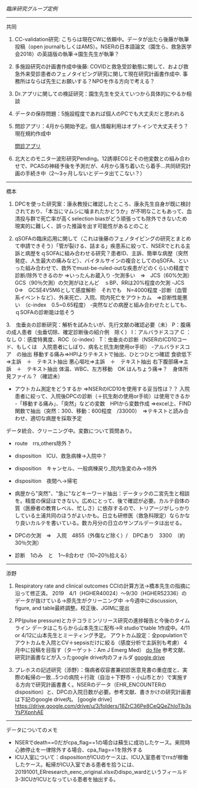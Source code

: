 *臨床研究グループ定例*

---
共同

1. CC-validation研究: こちらは現在CWに依頼中。データが出たら後藤が執筆投稿（open journalもしくはAMS）。NSERの日本語論文（園生ら、救急医学会2018）の英語版の執筆→園生先生が執筆？

2. 多施設研究の計画書作成中後藤: COVIDと救急受診動態に関して、および救急外来受診患者のフェノタイピング研究に関して現在研究計画書作成中. 事務所はならば先生にお願いする？NPOを作る方向で考える？

3. Dr.アプリに関しての検証研究：園生先生を交えていつから具体的にやるか相談

4. データの保存問題：5施設程度であれば個人のPCでも大丈夫だと思われる

5. 問診アプリ：4月から開始予定。個人情報利用はオプトインで大丈夫そう？現在規約作成中

   [問診アプリ](https://questionnaire.txpmedical.com/p/reservation/%E3%82%B5%E3%83%B3%E3%83%97%E3%83%AB_%E8%A9%B3%E7%B4%B0)

6. 北大とのモニター波形研究Pending。12誘導ECGとその他変数との組み合わせで、PCASの神経予後を予測だが、4月から落ち着いたら着手...共同研究計画の手続き中（2～3ヶ月しないとデータ出てこない？）

---   
橋本

1. DPCを使った研究案：康永教授に確認したところ、康永先生自身が既に検討されており、「本当にマムシに噛まれたかどうか」が不明なこともあって、血清投与群で死亡率が高くselection biasがどう頑張っても除外できないため現実的に難しく、誤った推論を出す可能性があるとのこと

2. qSOFAの臨床応用に関して（これは後藤のフェノタイピングの研究とまとめて申請できそう）「管が裂ける、詰まる」疾患系に絞って、NSERでとれる主訴と病歴をｑSOFAに組み合わせる研究？患者ID、主訴、簡単な病歴（突然発症、人生最大の痛みなど）、バイタルサインの複合としてのqSOFA、といった組み合わせで、救外でmust-be-ruled-outな疾患がどのくらいの精度で診断/除外できるのか
   ⇒いったんお蔵入り
   -欠測多い　⇒　JCS（60%欠測）　GCS（90％欠測）の欠測がほとんど　ｓBP、RRは20%程度の欠測
   -JCS　0⇒　GCSE4V5M6として感度解析　それでも　N=4000程度
   -診断（血管系イベントなど）、外来死亡、入院、院内死亡をアウトカム　⇒診断性能悪い　（c-index　0.5~0.65程度）
   -突然などの病歴と組み合わせたとしても、ｑSOFAの診断能は低そう

3.　虫垂炎の診断研究：解析を試みたいが、先行文献の確認必要（未）
   P：腹痛の成人患者（虫垂切除、確定診断後の紹介例　除く）
   I：アルバラドスコア
   C ：なし
   O：感度特異度、ROC（c-index）
   T：虫垂炎の診断（NSERのICD10コード、もしくは　入院患者にしぼり、病名と抗生剤使用or手術）
   -アルバラドスコア　の抽出
   移動する痛み⇒HPIよりテキストで抽出、ひとつひとつ確認
   食欲低下⇒主訴　＋　テキスト抽出
   悪心嘔吐⇒主訴　＋　テキスト抽出
   右下腹部痛⇒主訴　＋　テキスト抽出
   体温、WBC、左方移動　OK
   はんちょう痛⇒？　身体所見ファイル？（確認未）
   - アウトカム測定をどうするか
   ⇒NSERのICD10を使用する妥当性は？？
   入院患者に絞って、入院後DPCの診断（＋抗生剤の使用or手術）は使用できるか
   -「移動する痛み」、「突然」などの変数　HPIから変数作成
   ⇒excel上、FIND関数で抽出（突然：300、移動：600程度　/33000）　⇒テキストと読み合わせ、適切な病歴を採取予定 

データ統合、クリーニング中。変数について質問あり。
   - route　rrs,others除外？
   - disposition　ICU、救急病棟→入院中？
   - disposition　キャンセル、一般病棟戻り_院内急変のみ→除外 　
   - disposition　夜間へ→帰宅

   - 病歴から"突然"、"急に"などキーワード抽出：データックの二宮先生と相談を。精度の保証はできない。広めにとって、後で確認が必要。カルテ自体の質（医療者の教育レベル、忙しさ）に依存するので、トリアージがしっかりしている土浦共同のほうがよいかも。日立も研修医（救急科限定）ならかなり良いカルテを書いている。数カ月分の日立のサンプルデータは出せる。
   - DPCの欠測　⇒　入院　4855（外傷など除く）/　DPCあり　3300　（約30％欠測）
   - 診断　1のみ　と　1～8合わせ（10~20％拾える）

---
添野

1. Respiratory rate and clinical outcomes
   CCIの計算方法→橋本先生の指摘に沿って修正済。
   2019　4/1（HGHER40024）～9/30（HGHER52336）のデータが抜けている→原先生がクリーニング中
   →今週中にdiscussion, figure, and table最終調整。校正後、JGIMに提出

2. PP(pulse pressure)とカテコラミンリリース研究の進捗報告と今後のタイムライン
   データはこちらから山本先生に配布→R studioでtable 1作成中。4/11 or 4/12に山本先生とミーティング予定。
   アウトカム設定：全populationでアウトカムを入院とCV＋sepsisだけに絞る（感度分析で主訴別も考慮）
   4月中に投稿を目指す（ターゲット：Am J Emerg Med）
   [do file](https://github.com/shoko-soeno/TXP_prq/blob/master/Soeno_pp.do)
   参考文献、研究計画書などが入ったgoogle drive内のフォルダ
   [google drive](https://drive.google.com/drive/folders/1QwFpGSR9nWBZvv8XK4rJGi84AKCA3CHP?usp=sharing)

3. プレホスの記述研究（添野）：傷病者収容書兼初診医意見書の重症度と、実際の転帰の一致...5つの病院＋行政（自治＋下野市・小山市とか）で実施する方向で研究計画書書く。NSERのデータ（EHR_ENCOUNTERのdisposition）と、DPCの入院日数が必要。参考文献、書きかけの研究計画書は下記のgoogle drive内。
   [google drive] https://drive.google.com/drive/u/3/folders/18ZrC36Pe8CeQQeZhIoTlb3sYsPXpnhAE

---
データについてのメモ

- NSERでdeath==0だがcpa_flag==1の場合は蘇生に成功したケース。来院時心肺停止を一律除外する場合、cpa_flag==1を除外する	
- ICU入室について：dispositionがICUのケースは、ICU入室患者でrrsが稼働したケース。転帰がICU入室である患者を拾うには、20191001_ERresearch_eenc_original.xlsxのdispo_wardというフィールド 3-3ICUがICUとなっている患者を抽出する。

